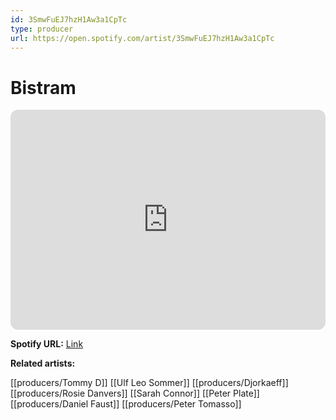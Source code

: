 ```yaml
---
id: 3SmwFuEJ7hzH1Aw3a1CpTc
type: producer
url: https://open.spotify.com/artist/3SmwFuEJ7hzH1Aw3a1CpTc
---
```

# Bistram

<iframe style="border-radius:12px" src="https://open.spotify.com/embed/artist/3SmwFuEJ7hzH1Aw3a1CpTc" width="100%" height="352" frameBorder="0" allowfullscreen="" allow="autoplay; clipboard-write; encrypted-media; fullscreen; picture-in-picture" loading="lazy"></iframe>

**Spotify URL:** [Link](https://open.spotify.com/artist/3SmwFuEJ7hzH1Aw3a1CpTc)

**Related artists:**

[[producers/Tommy D]]
[[Ulf Leo Sommer]]
[[producers/Djorkaeff]]
[[producers/Rosie Danvers]]
[[Sarah Connor]]
[[Peter Plate]]
[[producers/Daniel Faust]]
[[producers/Peter Tomasso]]
